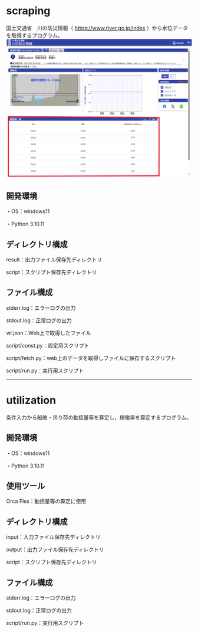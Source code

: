 # scraping

国土交通省　川の防災情報（ https://www.river.go.jp/index ）から水位データを取得するプログラム。
![top](./scraping/site.png)

## 開発環境

・OS：windows11

・Python 3.10.11

## ディレクトリ構成

result：出力ファイル保存先ディレクトリ

script：スクリプト保存先ディレクトリ

## ファイル構成

stderr.log：エラーログの出力

stdout.log：正常ログの出力

wl.json：Web上で取得したファイル

script/const.py：設定用スクリプト

script/fetch.py：web上のデータを取得しファイルに保存するスクリプト

script/run.py：実行用スクリプト


***

# utilization

条件入力から船舶・吊り荷の動揺量等を算定し，稼働率を算定するプログラム。

## 開発環境

・OS：windows11

・Python 3.10.11

## 使用ツール

Orca Flex：動揺量等の算定に使用

## ディレクトリ構成

input：入力ファイル保存先ディレクトリ

output：出力ファイル保存先ディレクトリ

script：スクリプト保存先ディレクトリ

## ファイル構成

stderr.log：エラーログの出力

stdout.log：正常ログの出力

script/run.py：実行用スクリプト
